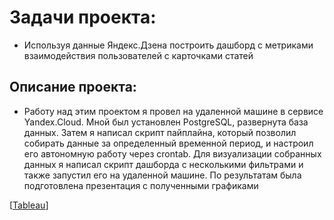 # Задачи проекта:
- Используя данные Яндекс.Дзена построить дашборд с метриками взаимодействия пользователей с карточками статей
 
## Описание проекта:
- Работу над этим проектом я провел на удаленной машине в сервисе Yandex.Cloud. Мной
был установлен PostgreSQL, развернута база данных. Затем я написал скрипт пайплайна,
который позволил собирать данные за определенный временной период, и настроил его
автономную работу через crontab. Для визуализации собранных данных я написал скрипт
дашборда с несколькими фильтрами и также запустил его на удаленной машине. По
результатам была подготовлена презентация с полученными графиками

[[Tableau](https://public.tableau.com/app/profile/vlad7379/viz/Project1_16558934325700/sheet1?publish=yes)]
